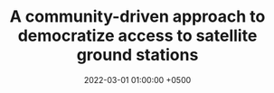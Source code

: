 ---
title: "A community-driven approach to democratize access to satellite ground stations"
collection: publications
permalink: /publications/quasar-getmobile22/
date: 2022-03-01 01:00:00 +0500
venue: 'ACM GetMobile Magazine'
bibtex: '/bibtex/quasar-getmobile22.html'
pdf: '/files/quasar-getmobile22.pdf'
pubtype: 'poster'
authors: 'Vaibhav Singh, Akarsh Prabhakara, Diana Zhang, Osman Yağan, Swarun Kumar'
excerpt_separator: ""
---